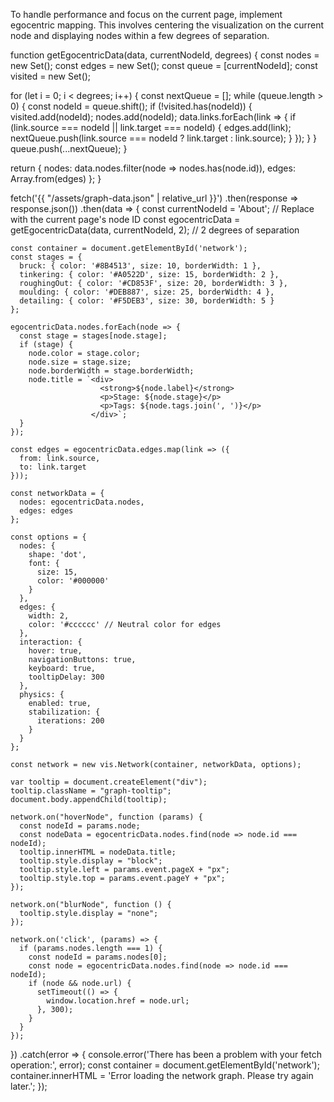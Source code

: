 To handle performance and focus on the current page, implement egocentric mapping. This involves centering the visualization on the current node and displaying nodes within a few degrees of separation.

function getEgocentricData(data, currentNodeId, degrees) {
  const nodes = new Set();
  const edges = new Set();
  const queue = [currentNodeId];
  const visited = new Set();

  for (let i = 0; i < degrees; i++) {
    const nextQueue = [];
    while (queue.length > 0) {
      const nodeId = queue.shift();
      if (!visited.has(nodeId)) {
        visited.add(nodeId);
        nodes.add(nodeId);
        data.links.forEach(link => {
          if (link.source === nodeId || link.target === nodeId) {
            edges.add(link);
            nextQueue.push(link.source === nodeId ? link.target : link.source);
          }
        });
      }
    }
    queue.push(...nextQueue);
  }

  return {
    nodes: data.nodes.filter(node => nodes.has(node.id)),
    edges: Array.from(edges)
  };
}

fetch('{{ "/assets/graph-data.json" | relative_url }}')
  .then(response => response.json())
  .then(data => {
    const currentNodeId = 'About'; // Replace with the current page's node ID
    const egocentricData = getEgocentricData(data, currentNodeId, 2); // 2 degrees of separation

    const container = document.getElementById('network');
    const stages = {
      bruck: { color: '#8B4513', size: 10, borderWidth: 1 },
      tinkering: { color: '#A0522D', size: 15, borderWidth: 2 },
      roughingOut: { color: '#CD853F', size: 20, borderWidth: 3 },
      moulding: { color: '#DEB887', size: 25, borderWidth: 4 },
      detailing: { color: '#F5DEB3', size: 30, borderWidth: 5 }
    };

    egocentricData.nodes.forEach(node => {
      const stage = stages[node.stage];
      if (stage) {
        node.color = stage.color;
        node.size = stage.size;
        node.borderWidth = stage.borderWidth;
        node.title = `<div>
                        <strong>${node.label}</strong>
                        <p>Stage: ${node.stage}</p>
                        <p>Tags: ${node.tags.join(', ')}</p>
                      </div>`;
      }
    });

    const edges = egocentricData.edges.map(link => ({
      from: link.source,
      to: link.target
    }));

    const networkData = {
      nodes: egocentricData.nodes,
      edges: edges
    };

    const options = {
      nodes: {
        shape: 'dot',
        font: {
          size: 15,
          color: '#000000'
        }
      },
      edges: {
        width: 2,
        color: '#cccccc' // Neutral color for edges
      },
      interaction: {
        hover: true,
        navigationButtons: true,
        keyboard: true,
        tooltipDelay: 300
      },
      physics: {
        enabled: true,
        stabilization: {
          iterations: 200
        }
      }
    };

    const network = new vis.Network(container, networkData, options);

    var tooltip = document.createElement("div");
    tooltip.className = "graph-tooltip";
    document.body.appendChild(tooltip);

    network.on("hoverNode", function (params) {
      const nodeId = params.node;
      const nodeData = egocentricData.nodes.find(node => node.id === nodeId);
      tooltip.innerHTML = nodeData.title;
      tooltip.style.display = "block";
      tooltip.style.left = params.event.pageX + "px";
      tooltip.style.top = params.event.pageY + "px";
    });

    network.on("blurNode", function () {
      tooltip.style.display = "none";
    });

    network.on('click', (params) => {
      if (params.nodes.length === 1) {
        const nodeId = params.nodes[0];
        const node = egocentricData.nodes.find(node => node.id === nodeId);
        if (node && node.url) {
          setTimeout(() => {
            window.location.href = node.url;
          }, 300);
        }
      }
    });
  })
  .catch(error => {
    console.error('There has been a problem with your fetch operation:', error);
    const container = document.getElementById('network');
    container.innerHTML = 'Error loading the network graph. Please try again later.';
  });
